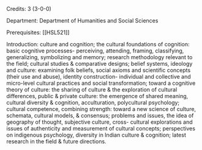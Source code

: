 Credits: 3 (3-0-0)

Department: Department of Humanities and Social Sciences

Prerequisites: [[HSL521]]

Introduction: culture and cognition; the cultural foundations of cognition: basic cognitive processes- perceiving, attending, framing, classifying, generalizing, symbolizing and memory; research methodology relevant to the field; cultural studies & comparative designs; belief systems, ideology and culture: examining folk beliefs, social axioms and scientific concepts (their use and abuse), identity construction- individual and collective and micro-level cultural practices and social transformation; toward a cognitive theory of culture: the sharing of culture & the exploration of cultural differences, public & private culture: the emergence of shared meaning, cultural diversity & cognition, acculturation, polycultural psychology; cultural competence, combining strength: toward a new science of culture, schemata, cultural models, & consensus; problems and issues, the idea of geography of thought, subjective culture, cross- cultural explorations and issues of authenticity and measurement of cultural concepts; perspectives on indigenous psychology, diversity in Indian culture & cognition; latest research in the field & future directions.